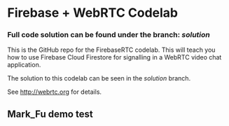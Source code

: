# Firebase + WebRTC Codelab
### Full code solution can be found under the branch: _solution_
This is the GitHub repo for the FirebaseRTC codelab. This will teach you how 
to use Firebase Cloud Firestore for signalling in a WebRTC video chat application.

The solution to this codelab can be seen in the _solution_ branch.

See http://webrtc.org for details.

## Mark_Fu demo test
